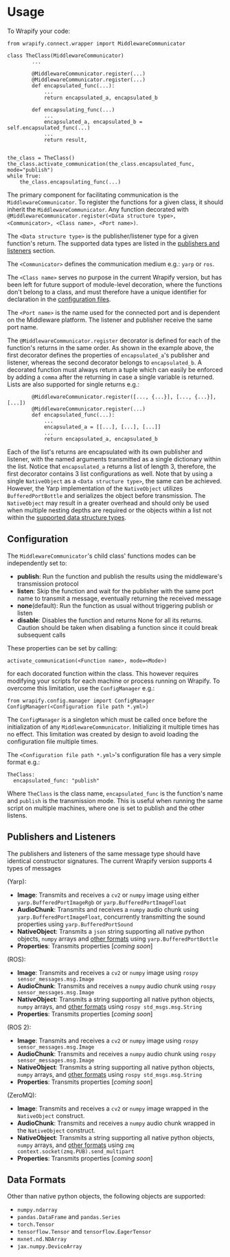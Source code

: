 # Usage

To Wrapify your code:

```
from wrapify.connect.wrapper import MiddlewareCommunicator

class TheClass(MiddlewareCommunicator)
        ...
           
        @MiddlewareCommunicator.register(...)
        @MiddlewareCommunicator.register(...)
        def encapsulated_func(...):
            ...
            return encapsulated_a, encapsulated_b
        
        def encapsulating_func(...)
            ...
            encapsulated_a, encapsulated_b = self.encapsulated_func(...)
            ...
            return result,


the_class = TheClass()
the_class.activate_communication(the_class.encapsulated_func, mode="publish")
while True:
    the_class.encapsulating_func(...)
```

The primary component for facilitating communication is the `MiddlewareCommunicator`. To register the 
functions for a given class, it should inherit the `MiddlewareCommunicator`. Any function decorated with
`@MiddlewareCommunicator.register(<Data structure type>, <Communicator>, <Class name>, <Port name>)`. 

The `<Data structure type>` is the publisher/listener type for a given function's return. The supported data
types are listed in the [publishers and listeners](#publishers-and-listeners) section.

The `<Communicator>` defines the communication medium e.g.: `yarp` or `ros`.

The `<Class name>` serves no purpose in the current Wrapify version, but has been left for future support of module-level decoration, 
where the functions don't belong to a class, and must therefore have a unique identifier for declaration in the 
[configuration files](#configuration).

The `<Port name>` is the name used for the connected port and is dependent on the Middleware platform. The listener and publisher receive 
the same port name.

The `@MiddlewareCommunicator.register` decorator is defined for each of the function's returns in the 
same order. As shown in the example above, the first decorator defines the properties of `encapsulated_a`'s 
publisher and listener, whereas the second decorator belongs to `encapsulated_b`. A decorated function must always return a tuple which can easily
be enforced by adding a `comma` after the returning in case a single variable is returned. Lists are also supported for 
single returns e.g.:
```
        @MiddlewareCommunicator.register([..., {...}], [..., {...}], [...])
        @MiddlewareCommunicator.register(...)
        def encapsulated_func(...):
            ...
            encapsulated_a = [[...], [...], [...]]
            ...
            return encapsulated_a, encapsulated_b
```
Each of the list's returns are encapsulated with its own publisher and listener, with the named arguments transmitted as 
a single dictionary within the list. Notice that `encapsulated_a` returns a list of length 3, therefore, the first decorator contains 
3 list configurations as well. Note that by using a single `NativeObject` as a `<Data structure type>`, the same 
can be achieved. However, the Yarp implementation of the `NativeObject` utilizes `BufferedPortBottle` and serializes the 
object before transmission. The `NativeObject` may result in a greater overhead and should only be used when multiple nesting depths are 
required or the objects within a list not within the [supported data structure types](#publishers-and-listeners).

## Configuration
The `MiddlewareCommunicator`'s child class' functions modes can be independently set to:
* **publish**: Run the function and publish the results using the middleware's transmission protocol
* **listen**: Skip the function and wait for the publisher with the same port name to transmit a message, eventually returning the received message
* **none**(default): Run the function as usual without triggering publish or listen
* **disable**: Disables the function and returns None for all its returns. Caution should be taken when disabling a function since it 
could break subsequent calls

These properties can be set by calling: 

`activate_communication(<Function name>, mode=<Mode>)` 

for each docorated function within the class. This however requires modifying your scripts for each machine or process running
on Wrapify. To overcome this limitation, use the `ConfigManager` e.g.:
```
from wrapify.config.manager import ConfigManager
ConfigManager(<Configuration file path *.yml>)
``` 

The `ConfigManager` is a singleton which must be called once before the initialization of any `MiddlewareCommunicator`. Initializing it 
multiple times has no effect. This limitation was created by design to avoid loading the configuration file multiple times.

The `<Configuration file path *.yml>`'s configuration file has a very simple format e.g.:
```
TheClass:
  encapsulated_func: "publish"

```
Where `TheClass` is the class name, `encapsulated_func` is the function's name and `publish` is the transmission mode.
This is useful when running the same script on multiple machines, where one is set to publish and the other listens.

## Publishers and Listeners

The publishers and listeners of the same message type should have identical constructor signatures. The current Wrapify version supports
4 types of messages 

(Yarp):

* **Image**: Transmits and receives a `cv2` or `numpy` image using either `yarp.BufferedPortImageRgb` or `yarp.BufferedPortImageFloat`
* **AudioChunk**: Transmits and receives a `numpy` audio chunk using `yarp.BufferedPortImageFloat`, concurrently transmitting the sound properties using `yarp.BufferedPortSound`
* **NativeObject**: Transmits a `json` string supporting all native python objects, `numpy` arrays and [other formats](#data-formats) using `yarp.BufferedPortBottle`
* **Properties**: Transmits properties [*coming soon*]

(ROS):

* **Image**: Transmits and receives a `cv2` or `numpy` image using `rospy sensor_messages.msg.Image`
* **AudioChunk**: Transmits and receives a `numpy` audio chunk using `rospy sensor_messages.msg.Image`
* **NativeObject**: Transmits a string supporting all native python objects, `numpy` arrays, and [other formats](#data-formats) using `rospy std_msgs.msg.String`
* **Properties**: Transmits properties [*coming soon*]

(ROS 2): 

* **Image**: Transmits and receives a `cv2` or `numpy` image using `rospy sensor_messages.msg.Image`
* **AudioChunk**: Transmits and receives a `numpy` audio chunk using `rospy sensor_messages.msg.Image`
* **NativeObject**: Transmits a string supporting all native python objects, `numpy` arrays, and [other formats](#data-formats) using `rospy std_msgs.msg.String`
* **Properties**: Transmits properties [*coming soon*]

(ZeroMQ):
* **Image**: Transmits and receives a `cv2` or `numpy` image wrapped in the `NativeObject` construct.
* **AudioChunk**: Transmits and receives a `numpy` audio chunk wrapped in the `NativeObject` construct.
* **NativeObject**: Transmits a string supporting all native python objects, `numpy` arrays, and [other formats](#data-formats) using `zmq context.socket(zmq.PUB).send_multipart`
* **Properties**: Transmits properties [*coming soon*]


## Data Formats

Other than native python objects, the following objects are supported:

* `numpy.ndarray`
* `pandas.DataFrame` and `pandas.Series`
* `torch.Tensor`
* `tensorflow.Tensor` and `tensorflow.EagerTensor`
* `mxnet.nd.NDArray`
* `jax.numpy.DeviceArray`
